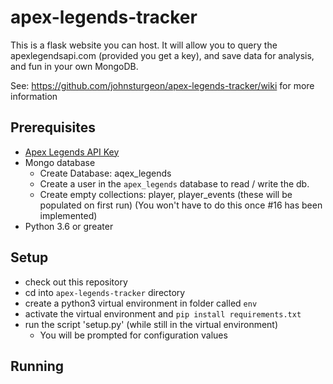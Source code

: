 # apex-legends-tracker
This is a flask website you can host.  It will allow you to query the apexlegendsapi.com
(provided you get a key), and save data for analysis, and fun in your own MongoDB.

See: https://github.com/johnsturgeon/apex-legends-tracker/wiki for more information

## Prerequisites
- [Apex Legends API Key](https://apexlegendsapi.com)
- Mongo database 
    - Create Database: aqex_legends
    - Create a user in the `apex_legends` database to read / write the db.
    - Create empty collections: player, player_events (these will be populated on first run)
      (You won't have to do this once #16 has been implemented)
- Python 3.6 or greater    

## Setup
- check out this repository
- cd into `apex-legends-tracker` directory
- create a python3 virtual environment in folder called `env`
- activate the virtual environment and `pip install requirements.txt`
- run the script 'setup.py' (while still in the virtual environment)
   - You will be prompted for configuration values
  
## Running

